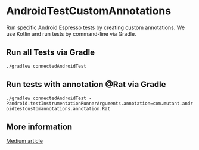 # AndroidTestCustomAnnotations
Run specific Android Espresso tests by creating custom annotations.
We use Kotlin and run tests by command-line via Gradle.

## Run all Tests via Gradle
`./gradlew connectedAndroidTest`

## Run tests with annotation @Rat via Gradle
`./gradlew connectedAndroidTest -Pandroid.testInstrumentationRunnerArguments.annotation=com.mutant.androidtestcustomannotations.annotation.Rat`

## More information
[Medium article](https://medium.com/@evanfang/run-specific-android-espresso-tests-by-creating-custom-annotations-using-kotlin-and-command-line-6a90e8728e3b)
